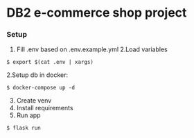 # DB2 e-commerce shop project

### Setup
1. Fill .env based on .env.example.yml
2.Load variables
```
$ export $(cat .env | xargs)
```

2.Setup db in docker:
```
$ docker-compose up -d
```

3. Create venv
4. Install requirements
5. Run app
```
$ flask run
```
